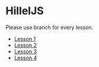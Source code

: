 # HillelJS
Please use branch for every lesson.
- [Lesson 1](https://github.com/DianaSun97/HillelJS/tree/lesson-1)
- [Lesson 2](https://github.com/DianaSun97/HillelJS/tree/lesson-2)
- [Lesson 3](https://github.com/DianaSun97/HillelJS/tree/lesson-3)
- [Lesson 4](https://github.com/DianaSun97/HillelJS/tree/lesson-4)